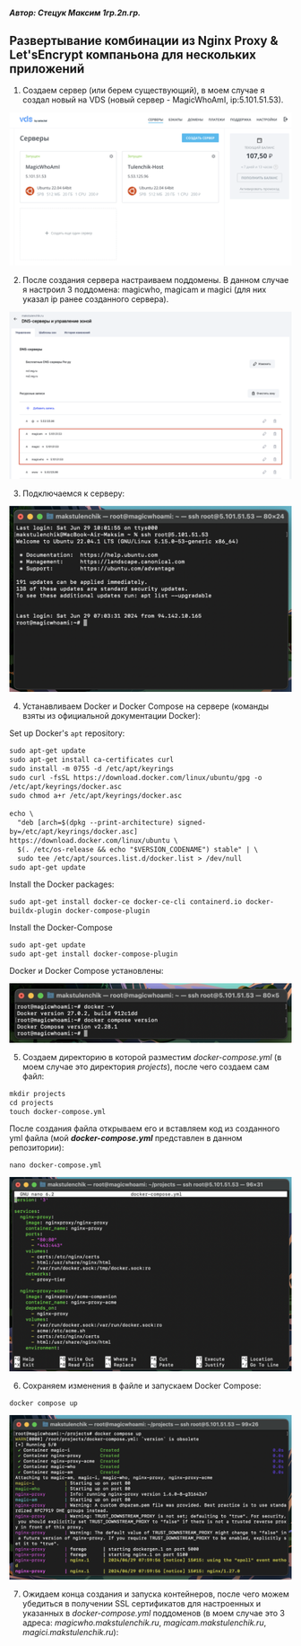 #### _Автор: Стецук Максим 1гр.2п.гр._

## Развертывание комбинации из Nginx Proxy & Let'sEncrypt компаньона для нескольких приложений

1. Создаем сервер (или берем существующий), в моем случае я создал новый на VDS (новый сервер - MagicWhoAmI, ip:5.101.51.53).

![image_1](data/1.png)

2. После создания сервера настраиваем поддомены. В данном случае я настроил 3 поддомена: magicwho, magicam и magici (для них указал ip ранее созданного сервера).

![image_2](data/2.png)

3. Подключаемся к серверу:

![image_3](data/3.png)

4. Устанавливаем Docker и Docker Compose на сервере (команды взяты из официальной документации Docker):

Set up Docker's `apt` repository:
```console
sudo apt-get update
sudo apt-get install ca-certificates curl
sudo install -m 0755 -d /etc/apt/keyrings
sudo curl -fsSL https://download.docker.com/linux/ubuntu/gpg -o /etc/apt/keyrings/docker.asc
sudo chmod a+r /etc/apt/keyrings/docker.asc

echo \
  "deb [arch=$(dpkg --print-architecture) signed-by=/etc/apt/keyrings/docker.asc] https://download.docker.com/linux/ubuntu \
  $(. /etc/os-release && echo "$VERSION_CODENAME") stable" | \
  sudo tee /etc/apt/sources.list.d/docker.list > /dev/null
sudo apt-get update
```

Install the Docker packages:
```console
sudo apt-get install docker-ce docker-ce-cli containerd.io docker-buildx-plugin docker-compose-plugin
```

Install the Docker-Compose
```console
sudo apt-get update
sudo apt-get install docker-compose-plugin
```

Docker и Docker Compose установлены:

![image_4](data/4.png)

5. Создаем директорию в которой разместим _docker-compose.yml_ (в моем случае это директория _projects_), после чего создаем сам файл:

```console
mkdir projects
cd projects
touch docker-compose.yml
```

После создания файла открываем его и вставляем код из созданного yml файла (мой __*docker-compose.yml*__ представлен в данном репозитории):

```console
nano docker-compose.yml
```

![image_5](data/5.png)

6. Сохраняем изменения в файле и запускаем Docker Compose:

```console
docker compose up
```

![image_6](data/6.png)

7. Ожидаем конца создания и запуска контейнеров, после чего можем убедиться в получении SSL сертификатов для настроенных и указанных в _docker-compose.yml_ поддоменов (в моем случае это 3 адреса: _magicwho.makstulenchik.ru_, _magicam.makstulenchik.ru_, _magici.makstulenchik.ru_):

